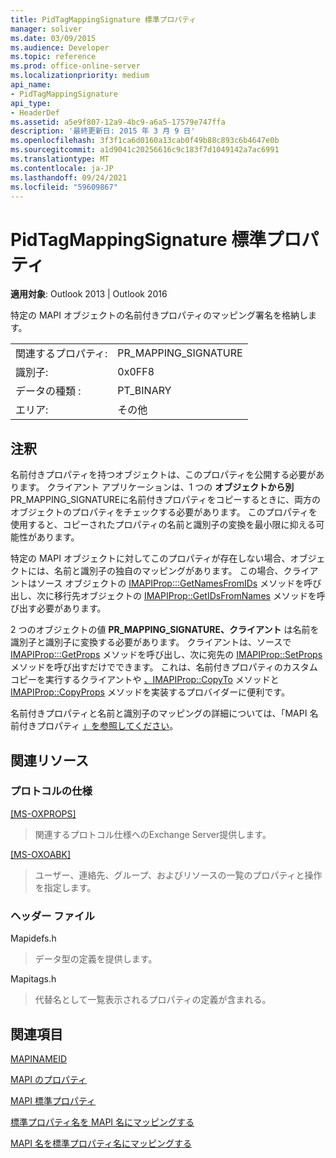 ```yaml
---
title: PidTagMappingSignature 標準プロパティ
manager: soliver
ms.date: 03/09/2015
ms.audience: Developer
ms.topic: reference
ms.prod: office-online-server
ms.localizationpriority: medium
api_name:
- PidTagMappingSignature
api_type:
- HeaderDef
ms.assetid: a5e9f807-12a9-4bc9-a6a5-17579e747ffa
description: '最終更新日: 2015 年 3 月 9 日'
ms.openlocfilehash: 3f3f1ca6d0160a13cab0f49b88c893c6b4647e0b
ms.sourcegitcommit: a1d9041c20256616c9c183f7d1049142a7ac6991
ms.translationtype: MT
ms.contentlocale: ja-JP
ms.lasthandoff: 09/24/2021
ms.locfileid: "59609867"
---
```

# <a name="pidtagmappingsignature-canonical-property"></a>PidTagMappingSignature 標準プロパティ

  
  
**適用対象**: Outlook 2013 | Outlook 2016 
  
特定の MAPI オブジェクトの名前付きプロパティのマッピング署名を格納します。 
  
|||
|:-----|:-----|
|関連するプロパティ:  <br/> |PR_MAPPING_SIGNATURE  <br/> |
|識別子:  <br/> |0x0FF8  <br/> |
|データの種類 :   <br/> |PT_BINARY  <br/> |
|エリア:  <br/> |その他  <br/> |
   
## <a name="remarks"></a>注釈

名前付きプロパティを持つオブジェクトは、このプロパティを公開する必要があります。 クライアント アプリケーションは、1 つの **オブジェクトから別** PR_MAPPING_SIGNATUREに名前付きプロパティをコピーするときに、両方のオブジェクトのプロパティをチェックする必要があります。 このプロパティを使用すると、コピーされたプロパティの名前と識別子の変換を最小限に抑える可能性があります。 
  
特定の MAPI オブジェクトに対してこのプロパティが存在しない場合、オブジェクトには、名前と識別子の独自のマッピングがあります。 この場合、クライアントはソース オブジェクトの [IMAPIProp:::GetNamesFromIDs](imapiprop-getnamesfromids.md) メソッドを呼び出し、次に移行先オブジェクトの [IMAPIProp::GetIDsFromNames](imapiprop-getidsfromnames.md) メソッドを呼び出す必要があります。 
  
2 つのオブジェクトの値 **PR_MAPPING_SIGNATURE、クライアント** は名前を識別子と識別子に変換する必要があります。 クライアントは、ソースで [IMAPIProp:::GetProps](imapiprop-getprops.md) メソッドを呼び出し、次に宛先の [IMAPIProp::SetProps](imapiprop-setprops.md) メソッドを呼び出すだけでできます。 これは、名前付きプロパティのカスタム コピーを実行するクライアントや [、IMAPIProp::CopyTo](imapiprop-copyto.md) メソッドと [IMAPIProp::CopyProps](imapiprop-copyprops.md) メソッドを実装するプロバイダーに便利です。 
  
名前付きプロパティと名前と識別子のマッピングの詳細については、「MAPI 名前付きプロパティ [」を参照してください](mapi-named-properties.md)。 
  
## <a name="related-resources"></a>関連リソース

### <a name="protocol-specifications"></a>プロトコルの仕様

[[MS-OXPROPS]](https://msdn.microsoft.com/library/f6ab1613-aefe-447d-a49c-18217230b148%28Office.15%29.aspx)
  
> 関連するプロトコル仕様へのExchange Server提供します。
    
[[MS-OXOABK]](https://msdn.microsoft.com/library/f4cf9b4c-9232-4506-9e71-2270de217614%28Office.15%29.aspx)
  
> ユーザー、連絡先、グループ、およびリソースの一覧のプロパティと操作を指定します。
    
### <a name="header-files"></a>ヘッダー ファイル

Mapidefs.h
  
> データ型の定義を提供します。
    
Mapitags.h
  
> 代替名として一覧表示されるプロパティの定義が含まれる。
    
## <a name="see-also"></a>関連項目



[MAPINAMEID](mapinameid.md)


[MAPI のプロパティ](mapi-properties.md)
  
[MAPI 標準プロパティ](mapi-canonical-properties.md)
  
[標準プロパティ名を MAPI 名にマッピングする](mapping-canonical-property-names-to-mapi-names.md)
  
[MAPI 名を標準プロパティ名にマッピングする](mapping-mapi-names-to-canonical-property-names.md)

